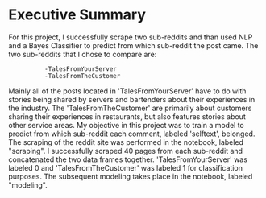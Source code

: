 # Executive Summary


For this project, I successfully scrape two sub-reddits and than used NLP and a Bayes Classifier to predict from which sub-reddit the post came. The two sub-reddits that I chose to compare are:
              
              -TalesFromYourServer
              -TalesFromTheCustomer

Mainly all of the posts located in 'TalesFromYourServer' have to do with stories being shared by servers and bartenders about their experiences in the industry. The 'TalesFromTheCustomer' are primarily about customers sharing their experiences in restaurants, but also features stories about other service areas. My objective in this project was to train a model to predict from which sub-reddit each comment, labeled 'selftext', belonged. The scraping of the reddit site was performed in the  notebook, labeled "scraping". I successfully scraped 40 pages from each sub-reddit and concatenated the two data frames together. 'TalesFromYourServer' was labeled 0 and 'TalesFromTheCustomer' was labeled 1 for classification purposes. The subsequent modeling takes place in the notebook, labeled "modeling". 
